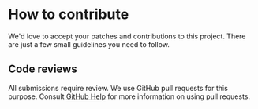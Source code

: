 # How to contribute

We'd love to accept your patches and contributions to this project. There are
just a few small guidelines you need to follow.

## Code reviews

All submissions require review. We use GitHub pull requests for this purpose.
Consult [GitHub Help](https://help.github.com/articles/about-pull-requests/) for
more information on using pull requests.
